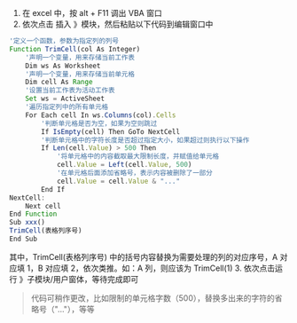 
1. 在 excel 中，按 alt + F11 调出 VBA 窗口
2. 依次点击 插入 》模块，然后粘贴以下代码到编辑窗口中
```javascript
'定义一个函数，参数为指定列的列号
Function TrimCell(col As Integer)
    '声明一个变量，用来存储当前工作表
    Dim ws As Worksheet
    '声明一个变量，用来存储当前单元格
    Dim cell As Range
    '设置当前工作表为活动工作表
    Set ws = ActiveSheet
    '遍历指定列中的所有单元格
    For Each cell In ws.Columns(col).Cells
        '判断单元格是否为空，如果为空则跳过
        If IsEmpty(cell) Then GoTo NextCell
        '判断单元格中的字符长度是否超过指定大小，如果超过则执行以下操作
        If Len(cell.Value) > 500 Then
            '将单元格中的内容截取最大限制长度，并赋值给单元格
            cell.Value = Left(cell.Value, 500)
            '在单元格后面添加省略号，表示内容被删除了一部分
            cell.Value = cell.Value & "..."
        End If
NextCell:
    Next cell
End Function
Sub xxx()
TrimCell(表格列序号)
End Sub
```
其中，TrimCell(表格列序号) 中的括号内容替换为需要处理的列的对应序号，A 对应填 1，B 对应填 2，依次类推。如：A 列，则应该为 TrimCell(1)
3. 依次点击运行 》子模块/用户窗体，等待完成即可

> 代码可稍作更改，比如限制的单元格字数（500），替换多出来的字符的省略号（"..."），等等